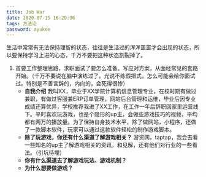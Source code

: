 ```yaml
---
title: Job War
date: 2020-07-15 16:20:36
tags: 方法论
password: ayukee
---
```


生活中常常有无法保持理智的状态，往往是生活过的浑浑噩噩才会出现的状态，所以要保持学习上进的心态，千万不要把这种状态割裂掉了。

1. 首要工作整理思路，求职面试了要怎么准备。写应对方案，从面经常见的套路开始。（千万不要说在脑中演练过了。光说不练假把式，怎么可能会给你面试过。特别是不善言辞的，内向的，会死得很惨）
   - **自我介绍**
     我叫XX，毕业于XX学院计算机信息管理专业，在校时期有做过兼职，有做过客服兼ERP订单管理，网站后台管理和运维，毕业后因专业成绩还算优异，学校推荐我进了XX工作，在工作一年后辞职回家里运营线下。平时喜欢玩游戏，也是个隐形的up主，会做些游戏技巧的视频，平均都有两万的播放量。为了保持自身技术水平，除了做网站，小程序，还做了一款脚本软件，玩家可以通过这款软件轻松的制作游戏脚本。
   - **除了玩游戏，你还有什么渠道了解游戏相关？**
     游资网，taptap，我会去看一些知名的up主了解游戏相关的资讯，和见解，还有他们对行业的一些看法。（引坑待埋）
   - **你有什么渠道去了解游戏玩法、游戏机制？**
   - **为什么想要做游戏？**



